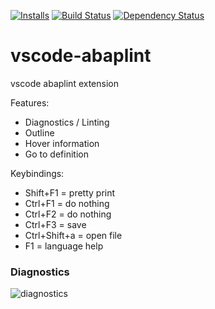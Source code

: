 [![Installs](https://vsmarketplacebadge.apphb.com/installs/larshp.vscode-abaplint.svg)](https://marketplace.visualstudio.com/items?itemName=larshp.vscode-abaplint)
[![Build Status](https://travis-ci.com/abaplint/vscode-abaplint.svg?branch=master)](https://travis-ci.com/abaplint/vscode-abaplint)
[![Dependency Status](https://david-dm.org/abaplint/vscode-abaplint.svg)](https://david-dm.org/abaplint/vscode-abaplint)

# vscode-abaplint
vscode abaplint extension

Features:
* Diagnostics / Linting
* Outline
* Hover information
* Go to definition

Keybindings:
* Shift+F1 = pretty print
* Ctrl+F1 = do nothing
* Ctrl+F2 = do nothing
* Ctrl+F3 = save
* Ctrl+Shift+a = open file
* F1 = language help

### Diagnostics
![diagnostics](https://raw.githubusercontent.com/abaplint/vscode-abaplint/master/img/screenshot_20190907.png)
